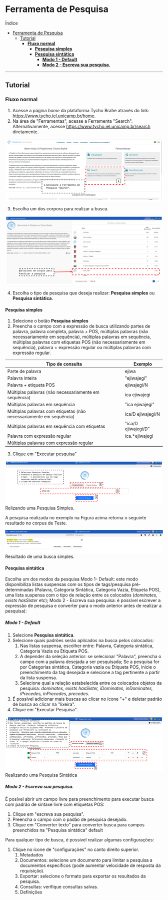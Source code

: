 # Ferramenta de Pesquisa

Índice

- [Ferramenta de Pesquisa](#ferramenta-de-pesquisa)
  - [Tutorial](#tutorial)
    - [**Fluxo normal**](#fluxo-normal)
      - [**Pesquisa simples**](#pesquisa-simples)
      - [**Pesquisa sintática**](#pesquisa-sintática)
        - [**Modo 1 - Default**](#modo-1---default)
        - [**Modo 2 - Escreva sua pesquisa**.](#modo-2---escreva-sua-pesquisa)

---

## Tutorial

### **Fluxo normal**

1. Acesse a página _home_ da plataforma Tycho Brahe através do link: <https://www.tycho.iel.unicamp.br/home>.
2. Na área de "Ferramentas", acesse a Ferramenta "Search". Alternativamente, acesse https://www.tycho.iel.unicamp.br/search diretamente.

![Ferramenta pesquisa](./images/su/busca_01.png)

3. Escolha um dos corpora para realizar a busca.

![Seleção corpus para pesquisa](./images/su/busca_2.png)

4. Escolha o tipo de pesquisa que deseja realizar: **Pesquisa simples** ou **Pesquisa sintática**.

#### **Pesquisa simples**

1.  Selecione o botão **Pesquisa simples**
2.  Preencha o campo com a expressão de busca utilizando partes de palavra, palavra completa, palavra + POS, múltiplas palavras (não necessariamente em sequência), múltiplas palavras em sequência, múltiplas palavras com etiquetas POS (não necessariamente em sequência), palavra + expressão regular ou múltiplas palavras com expressão regular.

| Tipo de consulta                                                    | Exemplo             |
| ------------------------------------------------------------------- | ------------------- |
| Parte de palavra                                                    | ejiwa               |
| Palavra inteira                                                     | "ejiwajegi"         |
| Palavra + etiqueta POS                                              | ejiwajegi/N         |
| Múltiplas palavras (não necessariamente em sequência)               | ica ejiwajegi       |
| Múltiplas palavras em sequência                                     | "ica ejiwajegi"     |
| Múltiplas palavras com etiquetas (não necessariamente em sequência) | ica/D ejiwajegi/N   |
| Múltiplas palavras em sequência com etiquetas                       | "ica/D ejiwajegi/D" |
| Palavra com expressão regular                                       | ica.\*ejiwajegi     |
| Múltiplas palavras com expressão regular                            |                     |

<!--Revisar com o Luiz sobre as expressões regulares, não funciona todos os tipos de buscas-->

3.  Clique em "Executar pesquisa"

![Pesquisa simples](./images/su/busca_7.png)
Relizando uma Pesquisa Simples.

A pesquisa realizada no exemplo na Figura acima retorna o seguinte resultado no corpus de Teste.

![Resultado pesquisa](./images/su/busca_9.png)
Resultado de uma busca simples.

#### **Pesquisa sintática**

Escolha um dos modos da pesquisa Modo 1- Default: este modo disponibiliza listas suspensas com os tipos de tags/pesquisa pré-determinadas (Palavra, Categoria Sintática, Categoria Vazia, Etiqueta POS), uma lista suspensa com o tipo de relação entre os colocados (_dominates, exists hasSister_ etc); Modo 2 - Escreva sua pesquisa: é possível escrever a expressão de pesquisa e converter para o modo anterior antes de realizar a pesquisa):

##### **Modo 1 - Default**

1.  Selecione **Pesquisa sintática**.
2.  Selecione quais padrões serão aplicados na busca pelos colocados:
    1. Nas listas suspensa, escolher entre: Palavra, Categoria sintática, Categoria Vazia ou Etiqueta POS.
    2. A depender da seleção anterior: se selecionar "Palavra", preencha o campo com a palavra desejada a ser pesquisada; Se a pesquisa for por Categorias sintática, Categoria vazia ou Etiqueta POS, inicie o preenchimento da tag desejada e selecione a tag pertinente a partir da lista suspensa.
    3. Selecione qual a relação estabelecida entre os colocados objetos da pesquisa: _dominates, exists hasSister, iDominates, inDominates, iPrecedes, inPrecedes, precedes_.<!--REVISAR: INSERIR DEFINICÃO DE CADA UMA DESSAS PALAVRAS CHAVES COM FIGURAS?-->
3.  É possível adicionar mais buscas ao clicar no ícone "+" e deletar padrão de busca ao clicar na "lixeira".
4.  Clique em "Executar Pesquisa".

![Pesquisa sintática](./images/su/busca_8.png)
Realizando uma Pesquisa Sintática

##### **Modo 2 - Escreva sua pesquisa**.

É posível abrir um campo livre para preenchimento para executar busca com padrão de sintaxe livre com etiquetas POS:

1.  Clique em "escreva sua pesquisa".
2.  Preencha o campo com o padão de pesquisa desejado.
3.  Clique em "Converter texto" para converter busca para campos preenchidos na "Pesquisa sintática" default<!--REVISAR: AVISAR AO LUIS QUE QUANDO PREENCHO NO CAMPO LIVRE E CONVERTO PARA A BUSCA E REALIZO ESTÁ DANDO ERRO-->

Para qualquer tipo de busca, é possível realizar algumas configurações:

1.  Clique no ícone de "configurações" no canto direito superior.
    1. Metadados <!--REVISAR: encontrei onde se preenche os metadados no admin, configurações (mas não entendi quais os tipos de dados são para serem preenchidos e não sei como isto impacta na hora da pesquisa) -->
    2. Documentos: selecione um documento para limitar a pesquisa a documentos específicos (pode aumentar velocidade de resposta da requisição).
    3. Exportar: selecione o formato para exportar os resultados da pesquisa.
    4. Consultas: verifique consultas salvas.
    5. Definições <!--REVISAR: VERIFICAR QUAIS SÃO AS DEFINIÇÕES POSSÍVEIS AQUI-->
    <!--REVISAR: aguardar reunião com Luiz para entender melhor esta parte de configurações-->

## <!-- REVISAR COM LUIZ: O PADRÃO DE BUSCA NA BUSCA SINTÁTICA LIVRE É CORPUS SEARCH?-->
